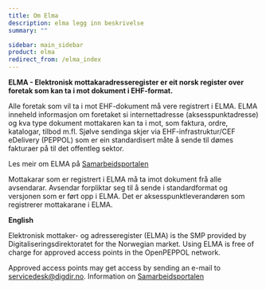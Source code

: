 ```yaml
---
title: Om Elma
description: elma legg inn beskrivelse
summary: ""

sidebar: main_sidebar
product: elma
redirect_from: /elma_index
---
```


**ELMA - Elektronisk mottakaradresseregister er eit norsk register over foretak som kan ta i mot dokument i EHF-format.**


Alle foretak som vil ta i mot EHF-dokument må vere registrert i ELMA. ELMA inneheld informasjon om foretaket si internettadresse
(aksesspunktadresse) og kva type dokument mottakaren kan ta i mot, som faktura, ordre, katalogar, tilbod m.fl. Sjølve sendinga skjer
via EHF-infrastruktur/CEF eDelivery (PEPPOL) som er ein standardisert måte å sende til dømes fakturaer på til det offentleg sektor.

Les meir om ELMA på [Samarbeidsportalen](https://samarbeid.digdir.no/elma/elma/24)


Mottakarar som er registrert i ELMA må ta imot dokument frå alle avsendarar. Avsendar forpliktar seg til å sende i standardformat og
versjonen som er ført opp i ELMA. Det er aksesspunktleverandøren som registrerer mottakarane i ELMA.

**English**

Elektronisk mottaker- og adresseregister (ELMA) is the SMP provided by Digitaliseringsdirektoratet for the Norwegian market. Using ELMA is free of charge for approved access points in the OpenPEPPOL network.

Approved access points may get access by sending an e-mail to <a href="mailto:servicedesk@digdir.no">servicedesk@digdir.no</a>.
Information on [Samarbeidsportalen](https://samarbeid.digdir.no/elma/ta-i-bruk-elma/109)
